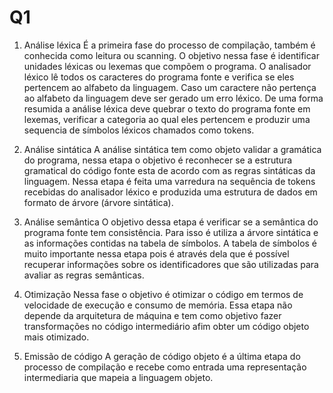 
# Q1

 1. Análise léxica
É a primeira fase do processo de compilação, também é conhecida como leitura ou scanning. O objetivo nessa fase é identificar unidades léxicas ou lexemas que compõem o programa. O analisador léxico lê todos os caracteres do programa fonte e verifica se eles pertencem ao alfabeto da linguagem. Caso um caractere não pertença ao alfabeto da linguagem deve ser gerado um erro léxico. De uma forma resumida a análise léxica deve quebrar o texto do programa fonte em lexemas, verificar a categoria ao qual eles pertencem e produzir uma sequencia de símbolos léxicos chamados como tokens.
 
 2. Análise sintática
A análise sintática tem como objeto validar a gramática do programa, nessa etapa o objetivo é reconhecer se a estrutura gramatical do código fonte esta de acordo com as regras sintáticas da linguagem. Nessa etapa é feita uma varredura na sequência de tokens recebidas do analisador léxico e produzida uma estrutura de dados em formato de árvore (árvore sintática). 

 3. Análise semântica
 O objetivo dessa etapa é verificar se a semântica do programa fonte tem consistência. Para isso é utiliza a árvore sintática e as informações contidas na tabela de símbolos. A tabela de símbolos é muito importante nessa etapa pois é através dela que é possível recuperar informações sobre os identificadores que são utilizadas para avaliar as regras semânticas.
 
 4. Otimização
 Nessa fase o objetivo é otimizar o código em termos de velocidade de execução e consumo de memória. Essa etapa não depende da arquitetura de máquina e tem como objetivo fazer transformações no código intermediário afim obter um código objeto mais otimizado.
 
 5. Emissão de código
 A geração de código objeto é a última etapa do processo de compilação e recebe como entrada uma representação intermediaria que mapeia a linguagem objeto.